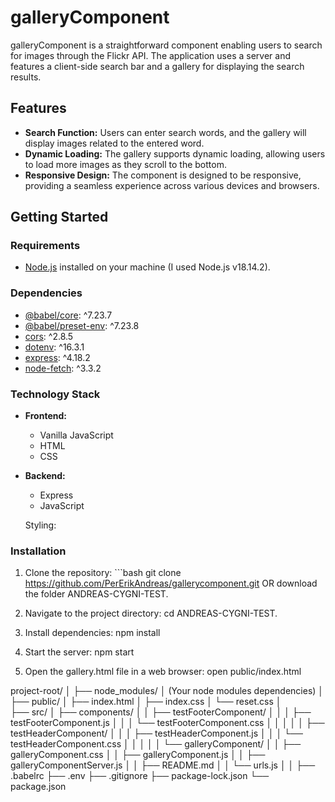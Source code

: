 # galleryComponent

galleryComponent is a straightforward component enabling users to search for images through the Flickr API. 
The application uses a server and features a client-side search bar and a gallery for displaying the search results.

## Features

- **Search Function:** Users can enter search words, and the gallery will display images related to the entered word.
- **Dynamic Loading:** The gallery supports dynamic loading, allowing users to load more images as they scroll to the bottom.
- **Responsive Design:** The component is designed to be responsive, providing a seamless experience across various devices and browsers.

## Getting Started

### Requirements

- [Node.js](https://nodejs.org/) installed on your machine (I used Node.js v18.14.2).

### Dependencies

- [@babel/core](https://www.npmjs.com/package/@babel/core): ^7.23.7
- [@babel/preset-env](https://www.npmjs.com/package/@babel/preset-env): ^7.23.8
- [cors](https://www.npmjs.com/package/cors): ^2.8.5
- [dotenv](https://www.npmjs.com/package/dotenv): ^16.3.1
- [express](https://www.npmjs.com/package/express): ^4.18.2
- [node-fetch](https://www.npmjs.com/package/node-fetch): ^3.3.2

### Technology Stack

- **Frontend:**
  - Vanilla JavaScript
  - HTML
  - CSS

- **Backend:**
  - Express
  - JavaScript

  Styling:

### Installation

1. Clone the repository: ```bash git clone https://github.com/PerErikAndreas/gallerycomponent.git
OR download the folder ANDREAS-CYGNI-TEST.

2. Navigate to the project directory:
cd ANDREAS-CYGNI-TEST.

3. Install dependencies:
npm install

4. Start the server:
npm start

4. Open the gallery.html file in a web browser:
open public/index.html

project-root/
│
├── node_modules/
│   (Your node modules dependencies)
│
├── public/
│   ├── index.html
│   ├── index.css
│   └──  reset.css
│   
├── src/
│   ├── components/
│   │   ├── testFooterComponent/
│   │   │   ├── testFooterComponent.js
│   │   │   └── testFooterComponent.css
│   │   │
│   │   ├── testHeaderComponent/
│   │   │   ├── testHeaderComponent.js
│   │   │   └── testHeaderComponent.css
│   │   │
│   │   └── galleryComponent/
│   │       ├── galleryComponent.css
│   │       ├── galleryComponent.js
│   │       ├── galleryComponentServer.js
│   │       ├── README.md
│   │       └── urls.js
│   │
├── .babelrc
├── .env
├── .gitignore
├── package-lock.json
└── package.json
